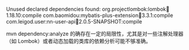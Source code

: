Unused declared dependencies found:
   org.projectlombok:lombok:jar:1.18.10:compile
   com.baomidou:mybatis-plus-extension:jar:3.3.1:compile
   com.leigod.user:nn-user-api:jar:2.0.5-SNAPSHOT:compile


mvn dependency:analyze 的确存在一定的局限性，尤其是对一些注解处理器（如 Lombok）或者动态加载的类库的依赖分析可能不够准确。